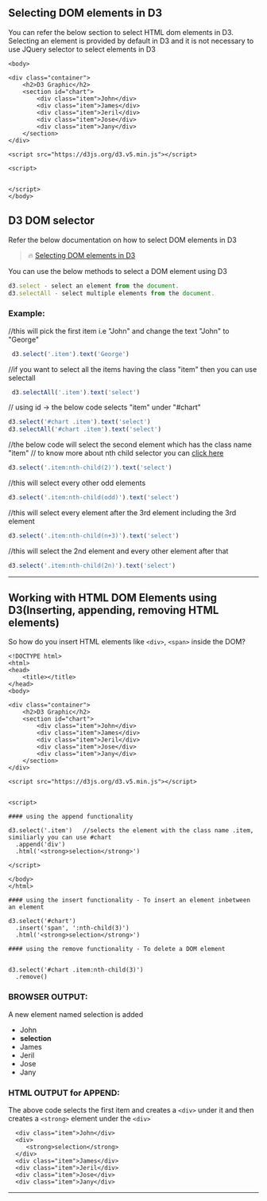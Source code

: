 ## Selecting DOM elements in D3

You can refer the below section to select HTML dom elements in D3. Selecting an element is provided by default in D3 and it is not necessary to use JQuery selector to select elements in D3

```
<body>

<div class="container">
	<h2>D3 Graphic</h2>
	<section id="chart">
		<div class="item">John</div>
		<div class="item">James</div>
		<div class="item">Jeril</div>
		<div class="item">Jose</div>
		<div class="item">Jany</div>
	</section>
</div>

<script src="https://d3js.org/d3.v5.min.js"></script>

<script>
	

</script>
</body>
```

## D3 DOM selector

Refer the below documentation on how to select DOM elements in D3

> :fire: [Selecting DOM elements in D3](https://github.com/d3/d3/blob/master/API.md#selecting-elements)

You can use the below methods to select a DOM element using D3

```Javascript
d3.select - select an element from the document.
d3.selectAll - select multiple elements from the document.
```

### Example:

//this will pick the first item i.e "John" and change the text "John" to "George"

```Javascript
 d3.select('.item').text('George')
 ```

//if you want to select all the items having the class "item" then you can use selectall

```Javascript
 d3.selectAll('.item').text('select')
 ```
 
// using id -> the below code selects "item" under "#chart"

```Javascript
d3.select('#chart .item').text('select')
d3.selectAll('#chart .item').text('select')
```

//the below code will select the second element which has the class name "item"
// to know more about nth child selector you can [click here](https://css-tricks.com/how-nth-child-works/)

```Javascript
d3.select('.item:nth-child(2)').text('select')
```

//this will select every other odd elements

```Javascript
d3.select('.item:nth-child(odd)').text('select')
```
//this will select every element after the 3rd element including the 3rd element

```Javascript
d3.select('.item:nth-child(n+3)').text('select')
```

//this will select the 2nd element and every other element after that

```Javascript
d3.select('.item:nth-child(2n)').text('select')
```

---

## Working with HTML DOM Elements using D3(Inserting, appending, removing HTML elements)

So how do you insert HTML elements like ```<div>```, ```<span>``` inside the DOM?

```
<!DOCTYPE html>
<html>
<head>
	<title></title>
</head>
<body>

<div class="container">
	<h2>D3 Graphic</h2>
	<section id="chart">
		<div class="item">John</div>
		<div class="item">James</div>
		<div class="item">Jeril</div>
		<div class="item">Jose</div>
		<div class="item">Jany</div>
	</section>
</div>

<script src="https://d3js.org/d3.v5.min.js"></script>


<script>

#### using the append functionality

d3.select('.item')   //selects the element with the class name .item, similiarly you can use #chart
  .append('div')
  .html('<strong>selection</strong>')

</script>

</body>
</html>

#### using the insert functionality - To insert an element inbetween an element

d3.select('#chart')   
  .insert('span', ':nth-child(3)')
  .html('<strong>selection</strong>')

#### using the remove functionality - To delete a DOM element


d3.select('#chart .item:nth-child(3)')
  .remove()

```

### BROWSER OUTPUT: 

A new element named selection is added

* John
* **selection**
* James
* Jeril
* Jose
* Jany

### HTML OUTPUT for APPEND: 

The above code selects the first item and creates a ```<div>``` under it and then creates a ```<strong>``` element under the ```<div>```

```
  <div class="item">John</div>  
  <div>
   	 <strong>selection</strong>
  </div>
  <div class="item">James</div>
  <div class="item">Jeril</div>
  <div class="item">Jose</div>
  <div class="item">Jany</div>
```

---
